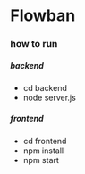 # Flowban

### how to run 
##### backend
- cd backend
- node server.js
##### frontend
- cd frontend
- npm install
- npm start
